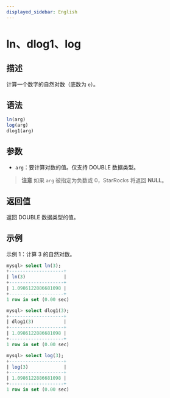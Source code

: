 ```yaml
---
displayed_sidebar: English
---
```


# ln、dlog1、log

## 描述

计算一个数字的自然对数（底数为 `e`）。

## 语法

```SQL
ln(arg)
log(arg)
dlog1(arg)
```

## 参数

- `arg`：要计算对数的值。仅支持 DOUBLE 数据类型。

> **注意**
> 如果 `arg` 被指定为负数或 0，StarRocks 将返回 **NULL**。

## 返回值

返回 DOUBLE 数据类型的值。

## 示例

示例 1：计算 3 的自然对数。

```SQL
mysql> select ln(3);
+--------------------+
| ln(3)              |
+--------------------+
| 1.0986122886681098 |
+--------------------+
1 row in set (0.00 sec)

mysql> select dlog1(3);
+--------------------+
| dlog1(3)           |
+--------------------+
| 1.0986122886681098 |
+--------------------+
1 row in set (0.00 sec)

mysql> select log(3);
+--------------------+
| log(3)             |
+--------------------+
| 1.0986122886681098 |
+--------------------+
1 row in set (0.00 sec)

```